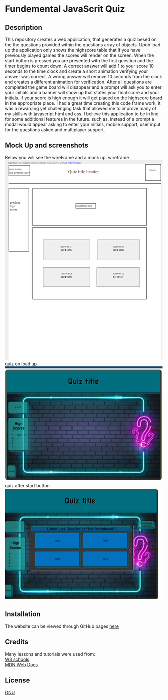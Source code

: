 # Fundemental JavaScrit Quiz

## Description

 This repository creates a web application, that generates a quiz besed on the the questions provided within the questions array of objects. 
 Upon load up the application only shows the highscore table that if you have previously played games the scores will render on the screen.
 When the start button is pressed you are presented with the first question and the timer begins to count down.
A correct answer will add 1 to your score 10 seconds to the time clock and create a short animation verifying your answer was correct.
A wrong answer will remove 10 seconds from the clock and creates a different animation for verification.
After all questions are completed the game board will disappear and a prompt will ask you to enter your initials and a banner will show up that states your final score and your initials.
if your score is high enough it will get placed on the highscore board in the appropriate place.
 I had a great time creating this code frame work, it was a rewarding yet challenging task that allowed me to improve many of my skills with javascript html and css.
 I believe this application to be in line for some additional features in the future. such as, instead of a prompt a modal would appear asking to enter your initials, mobile support, user input for the questions asked and multiplayer support.
 

## Mock Up and screenshots

Below you will see the wireFrame and a mock up.
wireframe
![wireframe](./assets/images/wireframe.png)
quiz on load up
![quiz1](./assets/images/quiz1.png)
quiz after start button
![quiz2](./assets/images/quiz2.png)

  

## Installation

  The website can be viewed through GitHub pages [here](https://ydennekrf.github.io/Java-Script-Quiz/)



## Credits

  Many lessons and tutorials were used from:
  <br>
  [W3 schools](https://www.w3schools.com/)
  <br>
  [MDN Web Docs](https://developer.mozilla.org/en-US/)
  <br>


## License
[GNU](https://choosealicense.com/licenses/gpl-3.0/#)
